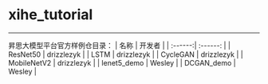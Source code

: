 # xihe_tutorial

***

昇思大模型平台官方样例仓目录：
| 名称 | 开发者 | 
| :------:| :------: | 
| ResNet50 | drizzlezyk | 
| LSTM | drizzlezyk | 
| CycleGAN | drizzlezyk | 
| MobileNetV2 | drizzlezyk | 
| lenet5_demo | Wesley | 
| DCGAN_demo | Wesley | 
